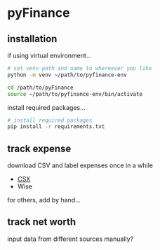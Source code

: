 # pyFinance

## installation
if using virtual environment...
```bash
# set venv path and name to whereever you like
python -m venv ~/path/to/pyfinance-env

cd /path/to/pyFinance
source ~/path/to/pyfinance-env/bin/activate
```

install required packages...
```bash
# install required packages
pip install -r requirements.txt
```

## track expense
download CSV and label expenses once in a while

* [CSX](https://direct.credit-suisse.com/dn/c/cls/auth?language=en)
* Wise

for others, add by hand...

## track net worth
input data from different sources manually?
